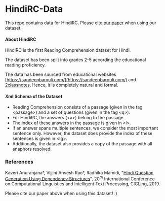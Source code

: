 # HindiRC-Data
This repo contains data for HindiRC. Please cite [our paper](https://www.researchgate.net/publication/342424208_HindiRC_A_Dataset_for_Reading_Comprehension_in_Hindi) when using our dataset.

#### About HindiRC
HindiRC is the first Reading Comprehension dataset for Hindi. 

The dataset has been split into grades 2-5 according the educational reading proficiency.

The data has been sourced from educational websites [https://sandeepbarouli.com/](https://sandeepbarouli.com/) and [2classnotes](https://www.2classnotes.com/). Hence, it is completely natural and formal.


#### Xml Schema of the Dataset
* Reading Comprehension consists of a passage (given in the tag &lt;passage&gt;) and a set of questions (given in the tag &lt;q&gt;). 
* For HindiRC, the answers (&lt;a&gt;) belong to the passage.
* The index of these answers in the passage is given in &lt;l&gt;.
* If an answer spans multiple sentences, we consider the most important sentence only. However, the dataset does provide the index of these sentences is given in &lt;lg&gt;.
* Additionally, the dataset also provides a copy of the passage with all anaphors resolved. 


### References
Kaveri Anuranjana*, Vijjini Anvesh Rao*, Radhika Mamidi,
"[Hindi Question Generation Using Dependency Structures](https://www.researchgate.net/publication/342424208_HindiRC_A_Dataset_for_Reading_Comprehension_in_Hindi)", 20<sup>*th*</sup> International Conference on Computational Linguistics and Intelligent Text Processing, CICLing, 2019.

Please cite our paper above when using this dataset! :)